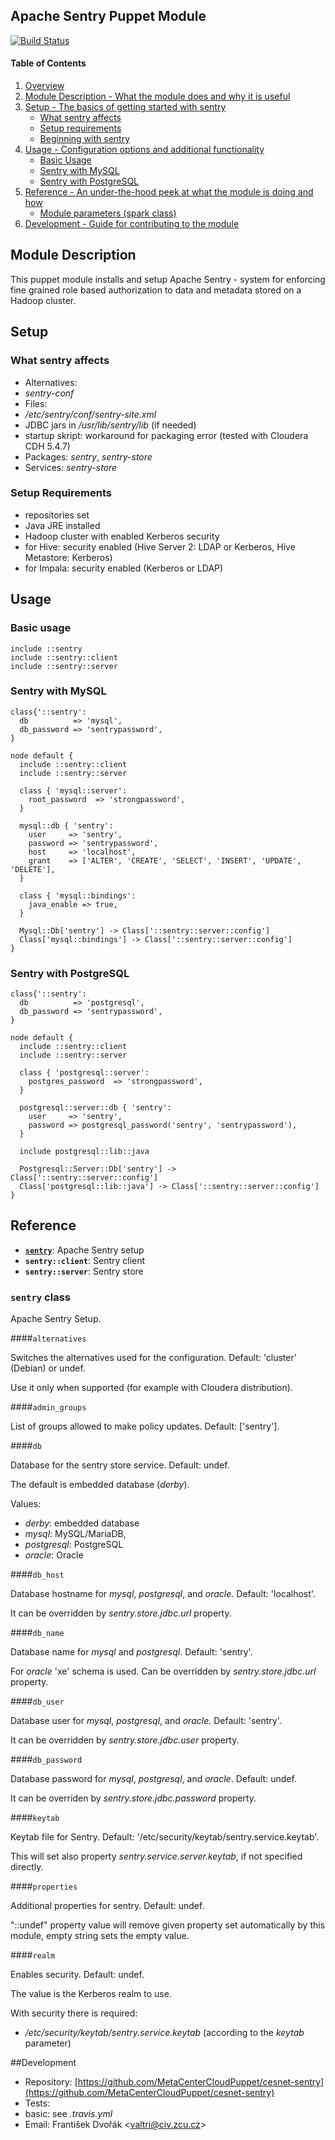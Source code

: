 ## Apache Sentry Puppet Module

[![Build Status](https://travis-ci.org/MetaCenterCloudPuppet/cesnet-sentry.svg?branch=master)](https://travis-ci.org/MetaCenterCloudPuppet/cesnet-sentry)

#### Table of Contents

1. [Overview](#overview)
2. [Module Description - What the module does and why it is useful](#module-description)
3. [Setup - The basics of getting started with sentry](#setup)
    * [What sentry affects](#what-sentry-affects)
    * [Setup requirements](#setup-requirements)
    * [Beginning with sentry](#beginning-with-sentry)
4. [Usage - Configuration options and additional functionality](#usage)
    * [Basic Usage](#usage-basic)
    * [Sentry with MySQL](#usage-mysql)
    * [Sentry with PostgreSQL](#usage-postgresql)
5. [Reference - An under-the-hood peek at what the module is doing and how](#reference)
    * [Module parameters (spark class)](#parameters)
5. [Development - Guide for contributing to the module](#development)

## Module Description

This puppet module installs and setup Apache Sentry - system for enforcing fine grained role based authorization to data and metadata stored on a Hadoop cluster.

<a name="setup"></a>
## Setup

### What sentry affects

* Alternatives:
 * *sentry-conf*
* Files:
 * */etc/sentry/conf/sentry-site.xml*
 * JDBC jars in */usr/lib/sentry/lib* (if needed)
 * startup skript: workaround for packaging error (tested with Cloudera CDH 5.4.7)
* Packages: *sentry*, *sentry-store*
* Services: *sentry-store*

### Setup Requirements

* repositories set
* Java JRE installed
* Hadoop cluster with enabled Kerberos security
* for Hive: security enabled (Hive Server 2: LDAP or Kerberos, Hive Metastore: Kerberos)
* for Impala: security enabled (Kerberos or LDAP)

<a name="usage"></a>
## Usage

<a name="usage-basic"></a>
### Basic usage

    include ::sentry
    include ::sentry::client
    include ::sentry::server

<a name="usage-mysql"></a>
### Sentry with MySQL

    class{'::sentry':
      db          => 'mysql',
      db_password => 'sentrypassword',
    }

    node default {
      include ::sentry::client
      include ::sentry::server

      class { 'mysql::server':
        root_password  => 'strongpassword',
      }

      mysql::db { 'sentry':
        user     => 'sentry',
        password => 'sentrypassword',
        host     => 'localhost',
        grant    => ['ALTER', 'CREATE', 'SELECT', 'INSERT', 'UPDATE', 'DELETE'],
      }

      class { 'mysql::bindings':
        java_enable => true,
      }

      Mysql::Db['sentry'] -> Class['::sentry::server::config']
      Class['mysql::bindings'] -> Class['::sentry::server::config']
    }

<a name="usage-postgresql"></a>
### Sentry with PostgreSQL

    class{'::sentry':
      db          => 'postgresql',
      db_password => 'sentrypassword',
    }

    node default {
      include ::sentry::client
      include ::sentry::server

      class { 'postgresql::server':
        postgres_password  => 'strongpassword',
      }

      postgresql::server::db { 'sentry':
        user     => 'sentry',
        password => postgresql_password('sentry', 'sentrypassword'),
      }

      include postgresql::lib::java

      Postgresql::Server::Db['sentry'] -> Class['::sentry::server::config']
      Class['postgresql::lib::java'] -> Class['::sentry::server::config']
    }

<a name="reference"></a>
## Reference

* [**``sentry``**](#class-sentry): Apache Sentry setup
* **`sentry::client`**: Sentry client
* **`sentry::server`**: Sentry store

<a name="class-sentry"></a>
<a name="parameters"></a>
### `sentry` class

Apache Sentry Setup.

####`alternatives`

Switches the alternatives used for the configuration. Default: 'cluster' (Debian) or undef.

Use it only when supported (for example with Cloudera distribution).

####`admin_groups`

List of groups allowed to make policy updates. Default: ['sentry'].

####`db`

Database for the sentry store service. Default: undef.

The default is embedded database (*derby*).

Values:

* *derby*: embedded database
* *mysql*: MySQL/MariaDB,
* *postgresql*: PostgreSQL
* *oracle*: Oracle

####`db_host`

Database hostname for *mysql*, *postgresql*, and *oracle*. Default: 'localhost'.

It can be overridden by *sentry.store.jdbc.url* property.

####`db_name`

Database name for *mysql* and *postgresql*. Default: 'sentry'.

For *oracle* 'xe' schema is used. Can be overridden by *sentry.store.jdbc.url* property.

####`db_user`

Database user for *mysql*, *postgresql*, and *oracle*. Default: 'sentry'.

It can be overridden by *sentry.store.jdbc.user* property.

####`db_password`

Database password for *mysql*, *postgresql*, and *oracle*. Default: undef.

It can be overriden by *sentry.store.jdbc.password* property.

####`keytab`

Keytab file for Sentry. Default: '/etc/security/keytab/sentry.service.keytab'.

This will set also property *sentry.service.server.keytab*, if not specified directly.

####`properties`

Additional properties for sentry. Default: undef.

"::undef" property value will remove given property set automatically by this module, empty string sets the empty value.

####`realm`

Enables security. Default: undef.

The value is the Kerberos realm to use.

With security there is required:

* */etc/security/keytab/sentry.service.keytab* (according to the *keytab* parameter)

<a name="development"></a>
##Development

* Repository: [https://github.com/MetaCenterCloudPuppet/cesnet-sentry](https://github.com/MetaCenterCloudPuppet/cesnet-sentry)
* Tests:
 * basic: see *.travis.yml*
* Email: František Dvořák &lt;valtri@civ.zcu.cz&gt;

